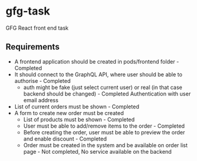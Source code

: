 # gfg-task
GFG React front end task

## Requirements

* A frontend application should be created in pods/frontend folder - Completed
* It should connect to the GraphQL API, where user should be able to authorise - Completed
  * auth might be fake (just select current user) or real (in that case backend should be changed) - Completed Authentication with user email address
* List of current orders must be shown - Completed
* A form to create new order must be created 
  * List of products must be shown - Completed
  * User must be able to add/remove items to the order - Completed
  * Before creating the order, user must be able to preview the order and enable discount - Completed
  * Order must be created in the system and be available on order list page - Not completed, No service available on the backend